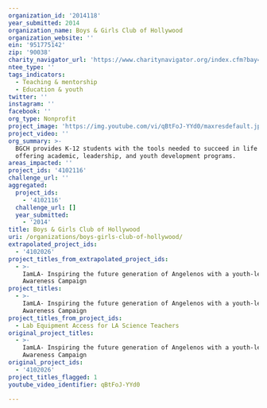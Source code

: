 ```yaml
---
organization_id: '2014118'
year_submitted: 2014
organization_name: Boys & Girls Club of Hollywood
organization_website: ''
ein: '951775142'
zip: '90038'
charity_navigator_url: 'https://www.charitynavigator.org/index.cfm?bay=search.profile&ein=951775142'
ntee_type: ''
tags_indicators:
  - Teaching & mentorship
  - Education & youth
twitter: ''
instagram: ''
facebook: ''
org_type: Nonprofit
project_image: 'https://img.youtube.com/vi/qBtFoJ-YYd0/maxresdefault.jpg'
project_video: ''
org_summary: >-
  BGCH provides K-12 students with the tools needed to succeed in life by
  offering academic, leadership, and youth development programs.
areas_impacted: ''
project_ids: '4102116'
challenge_url: ''
aggregated:
  project_ids:
    - '4102116'
  challenge_url: []
  year_submitted:
    - '2014'
title: Boys & Girls Club of Hollywood
uri: /organizations/boys-girls-club-of-hollywood/
extrapolated_project_ids:
  - '4102026'
project_titles_from_extrapolated_project_ids:
  - >-
    IamLA- Inspiring the future generation of Angelenos with a youth-led STEAM
    Awareness Campaign
project_titles:
  - >-
    IamLA- Inspiring the future generation of Angelenos with a youth-led STEAM
    Awareness Campaign
project_titles_from_project_ids:
  - Lab Equipment Access for LA Science Teachers
original_project_titles:
  - >-
    IamLA- Inspiring the future generation of Angelenos with a youth-led STEAM
    Awareness Campaign 
original_project_ids:
  - '4102026'
project_titles_flagged: 1
youtube_video_identifier: qBtFoJ-YYd0

---
```

